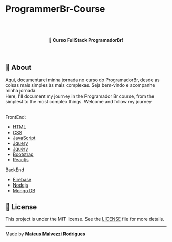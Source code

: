 # ProgrammerBr-Course

<h4 align="center"><br><br>
<br>
  🚀 Curso FullStack ProgramadorBr!<br>

</h4>
<br>


## :page_with_curl: About

Aqui, documentarei minha jornada no curso do ProgramadorBr, desde as coisas mais simples às mais complexas. Seja bem-vindo e acompanhe minha jornada. <br>
Here, I'll document my journey in the Programador Br course, from the simplest to the most complex things. Welcome and follow my journey<br><br>

FrontEnd:
- [HTML](https://developer.mozilla.org/en-US/docs/Web/HTML)
- [CSS](https://developer.mozilla.org/en-US/docs/Web/CSS)
- [JavaScript](https://developer.mozilla.org/en-US/docs/Web/JavaScript)
- [Jquery](https://api.jquery.com/)
- [Jquery](https://api.jquery.com/)
- [Bootstrap](https://getbootstrap.com/docs/4.1/getting-started/introduction/
)
- [Reactjs](https://reactjs.org/docs/getting-started.html) <br>

BackEnd
- [Firebase](https://firebase.google.com/docs)
- [Nodejs](https://nodejs.org/en/docs/)
- [Mongo DB](https://docs.mongodb.com/)

## :memo: License

This project is under the MIT license. See the [LICENSE](LICENSE.md) file for more details.

---

Made by <tr>
    <td align="center"><a href="https://github.com/MateusMalvezzi"><b>Mateus Malvezzi Rodrigues</b></a><br /></td>
  <tr>
